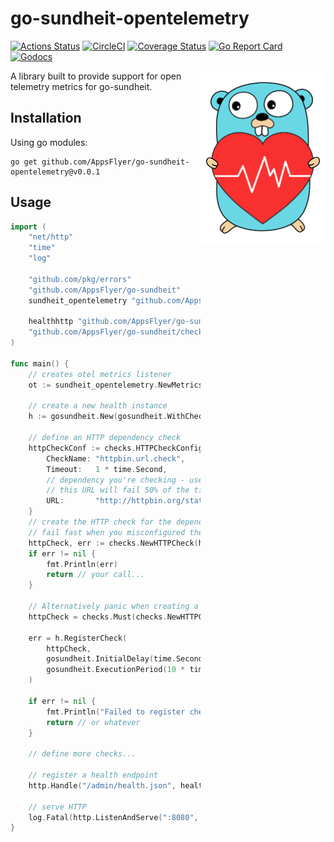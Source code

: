 # go-sundheit-opentelemetry


[![Actions Status](https://github.com/AppsFlyer/go-sundheit-opentelemetry/workflows/go-build/badge.svg)](https://github.com/AppsFlyer/go-sundheit-opentelemetry/actions)
[![CircleCI](https://circleci.com/gh/AppsFlyer/go-sundheit-opentelemetry.svg?style=svg)](https://circleci.com/gh/AppsFlyer/go-sundheit-opentelemetry)
[![Coverage Status](https://coveralls.io/repos/github/AppsFlyer/go-sundheit-opentelemetry/badge.svg?branch=master)](https://coveralls.io/github/AppsFlyer/go-sundheit-opentelemetry?branch=master)
[![Go Report Card](https://goreportcard.com/badge/github.com/AppsFlyer/go-sundheit-opentelemetry)](https://goreportcard.com/report/github.com/AppsFlyer/go-sundheit-opentelemetry)
[![Godocs](https://img.shields.io/badge/golang-documentation-blue.svg)](https://godoc.org/github.com/AppsFlyer/go-sundheit-opentelemetry)

<img align="right" src="docs/go-sundheit.png" width="200">

A library built to provide support for open telemetry metrics for go-sundheit.

## Installation
Using go modules:
```
go get github.com/AppsFlyer/go-sundheit-opentelemetry@v0.0.1
```

## Usage
```go
import (
	"net/http"
	"time"
	"log"

	"github.com/pkg/errors"
	"github.com/AppsFlyer/go-sundheit"
    sundheit_opentelemetry "github.com/AppsFlyer/go-sundheit-opentelemetry"

    healthhttp "github.com/AppsFlyer/go-sundheit/http"
	"github.com/AppsFlyer/go-sundheit/checks"
)

func main() {
    // creates otel metrics listener
    ot := sundheit_opentelemetry.NewMetricsListener()

	// create a new health instance
	h := gosundheit.New(gosundheit.WithCheckListeners(ot), gosundheit.WithHealthListeners(ot))
	
	// define an HTTP dependency check
	httpCheckConf := checks.HTTPCheckConfig{
		CheckName: "httpbin.url.check",
		Timeout:   1 * time.Second,
		// dependency you're checking - use your own URL here...
		// this URL will fail 50% of the times
		URL:       "http://httpbin.org/status/200,300",
	}
	// create the HTTP check for the dependency
	// fail fast when you misconfigured the URL. Don't ignore errors!!!
	httpCheck, err := checks.NewHTTPCheck(httpCheckConf)
	if err != nil {
		fmt.Println(err)
		return // your call...
	}

	// Alternatively panic when creating a check fails
	httpCheck = checks.Must(checks.NewHTTPCheck(httpCheckConf))

	err = h.RegisterCheck(
		httpCheck,
		gosundheit.InitialDelay(time.Second),         // the check will run once after 1 sec
		gosundheit.ExecutionPeriod(10 * time.Second), // the check will be executed every 10 sec
	)
	
	if err != nil {
		fmt.Println("Failed to register check: ", err)
		return // or whatever
	}

	// define more checks...
	
	// register a health endpoint
	http.Handle("/admin/health.json", healthhttp.HandleHealthJSON(h))
	
	// serve HTTP
	log.Fatal(http.ListenAndServe(":8080", nil))
}
```
